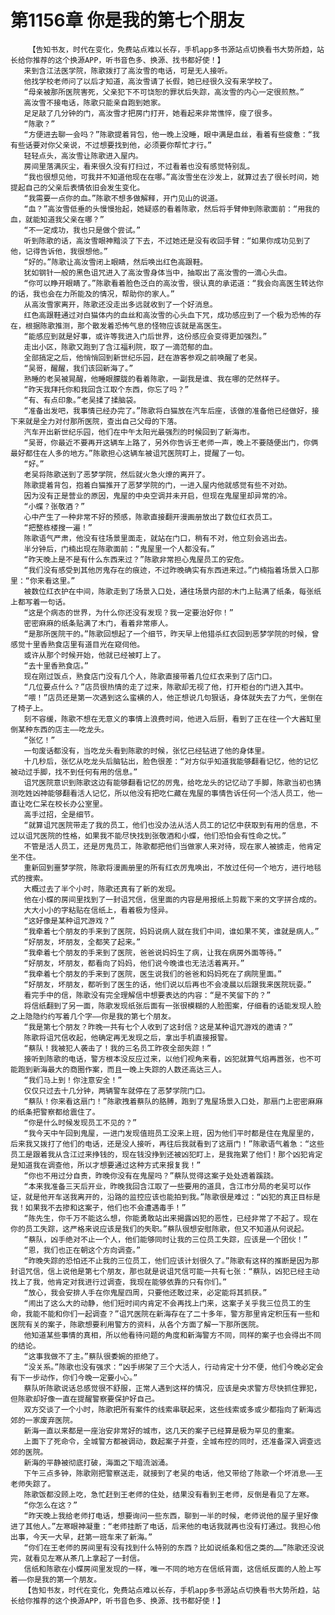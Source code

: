 # 第1156章 你是我的第七个朋友
        【告知书友，时代在变化，免费站点难以长存，手机app多书源站点切换看书大势所趋，站长给你推荐的这个换源APP，听书音色多、换源、找书都好使！】
       来到含江法医学院，陈歌拨打了高汝雪的电话，可是无人接听。
       他找学校老师问了以后才知道，高汝雪请了长假，她已经很久没有来学校了。
       “母亲被那所医院害死，父亲犯下不可饶恕的罪状后失踪，高汝雪的内心一定很煎熬。”
       高汝雪不接电话，陈歌只能亲自跑到她家。
       足足敲了几分钟的门，高汝雪才把房门打开，她看起来非常憔悴，瘦了很多。
       “陈歌？”
       “方便进去聊一会吗？”陈歌提着背包，他一晚上没睡，眼中满是血丝，看着有些疲惫：“我有些话要对你父亲说，不过想要找到他，必须要你帮忙才行。”
       轻轻点头，高汝雪让陈歌进入屋内。
       房间里落满灰尘，看来很久没有打扫过，不过看着也没有感觉特别乱。
       “我也很想见他，可我并不知道他现在在哪。”高汝雪坐在沙发上，就算过去了很长时间，她提起自己的父亲后表情依旧会发生变化。
       “我需要一点你的血。”陈歌不想多做解释，开门见山的说道。
       “血？”高汝雪低垂的头慢慢抬起，她疑惑的看着陈歌，然后将手臂伸到陈歌面前：“用我的血，就能知道我父亲在哪？”
       “不一定成功，我也只是做个尝试。”
       听到陈歌的话，高汝雪眼神黯淡了下去，不过她还是没有收回手臂：“如果你成功见到了他，记得告诉他，我很想他。”
       “好的。”陈歌让高汝雪闭上眼睛，然后唤出红色高跟鞋。
       犹如钢针一般的黑色诅咒进入了高汝雪身体当中，抽取出了高汝雪的一滴心头血。
       “你可以睁开眼睛了。”陈歌看着脸色泛白的高汝雪，很认真的承诺道：“我会向高医生转达你的话，我也会在力所能及的情况，帮助你的家人。”
       从高汝雪家离开，陈歌还没走出多远就收到了一个好消息。
       红色高跟鞋通过对白猫体内的血丝和高汝雪的心头血下咒，成功感应到了一个极为恐怖的存在，根据陈歌推测，那个散发着恐怖气息的怪物应该就是高医生。
       “能感应到就是好事，或许等我进入门后世界，这份感应会变得更加强烈。”
       走出小区，陈歌又跑到了含江福利院，取了一滴范郁的血。
       全部搞定之后，他悄悄回到新世纪乐园，赶在游客参观之前唤醒了老吴。
       “吴哥，醒醒，我们该回新海了。”
       熟睡的老吴被晃醒，他睡眼朦胧的看着陈歌，一副我是谁、我在哪的茫然样子。
       “昨天我拜托你和我回含江取个东西，你忘了吗？”
       “有、有点印象。”老吴揉了揉脑袋。
       “准备出发吧，我事情已经办完了。”陈歌将白猫放在汽车后座，该做的准备他已经做好，接下来就是全力对付那所医院，查出自己父母的下落。
       汽车开出新世纪乐园，他们在中午太阳光最强烈的时候回到了新海市。
       “吴哥，你最近不要再开这辆车上路了，另外你告诉王老师一声，晚上不要随便出门，你俩最好都住在人多的地方。”陈歌担心这辆车被诅咒医院盯上，提醒了一句。
       “好。”
       老吴将陈歌送到了恶梦学院，然后就火急火燎的离开了。
       陈歌提着背包，抱着白猫推开了恶梦学院的门，一进入屋内他就感觉有些不对劲。
       因为没有正是营业的原因，鬼屋的中央空调并未开启，但现在鬼屋里却异常的冷。
       “小蝶？张敬酒？”
       心中产生了一种非常不好的预感，陈歌直接翻开漫画册放出了数位红衣员工。
       “把整栋楼搜一遍！”
       陈歌语气严肃，他没有往场景里面走，就站在门口，稍有不对，他立刻会逃出去。
       半分钟后，门楠出现在陈歌面前：“鬼屋里一个人都没有。”
       “昨天晚上是不是有什么东西来过？”陈歌非常担心鬼屋员工的安危。
       “我们没有感受到其他厉鬼存在的痕迹，不过昨晚确实有东西进来过。”门楠指着场景入口那里：“你来看这里。”
       被数位红衣护在中间，陈歌走到了场景入口处，通往场景内部的木门上贴满了纸条，每张纸上都写着一句话。
       “这是个病态的世界，为什么你还没有发现？我一定要治好你！”
       密密麻麻的纸条贴满了木门，看着非常瘆人。
       “是那所医院干的。”陈歌回想起了一个细节，昨天早上他猎杀红衣回到恶梦学院的时候，曾感觉十里香熟食店里有道目光在窥伺他。
       或许从那个时候开始，他就已经被盯上了。
       “去十里香熟食店。”
       现在刚过饭点，熟食店门没有几个人，陈歌直接带着几位红衣来到了店门口。
       “几位要点什么？”店员很热情的走了过来，陈歌却无视了他，打开柜台的门进入其中。
       “喂！”店员还是第一次遇到这么蛮横的人，他正想说几句狠话，身体就失去了力气，坐倒在了椅子上。
       刻不容缓，陈歌不想在无意义的事情上浪费时间，他进入后厨，看到了正在往一个大酱缸里倒某种东西的店主——吃龙头。
       “张忆！”
       一句废话都没有，当吃龙头看到陈歌的时候，张忆已经钻进了他的身体里。
       十几秒后，张忆从吃龙头后脑钻出，脸色很差：“对方似乎知道我能够翻看记忆，他的记忆被动过手脚，找不到任何有用的信息。”
       诅咒医院意识到陈歌这边有能够翻看记忆的厉鬼，给吃龙头的记忆动了手脚，陈歌当初也猜测吃姓凶神能够翻看活人记忆，所以他没有把吃仁藏在鬼屋的事情告诉任何一个活人员工，他一直让吃仁呆在校长办公室里。
       高手过招，全是细节。
       “就算诅咒医院带走了我的员工，他们也没办法从活人员工的记忆中获取到有用的信息，不过以诅咒医院的性格，如果我不能尽快找到张敬酒和小蝶，他们恐怕会有性命之忧。”
       不管是活人员工，还是厉鬼员工，陈歌都把他们当做家人来对待，现在家人被掳走，他肯定坐不住。
       重新回到噩梦学院，陈歌将漫画册里的所有红衣厉鬼唤出，不放过任何一个地方，进行地毯式的搜索。
       大概过去了半个小时，陈歌还真有了新的发现。
       他在小蝶的房间里找到了一封诅咒信，信里面的内容是用报纸上剪裁下来的文字拼合成的。
       大大小小的字粘贴在信纸上，看着极为怪异。
       “这好像是某种诅咒游戏？”
       “我牵着七个朋友的手来到了医院，妈妈说病人就在我们中间，谁如果不笑，谁就是病人。”
       “好朋友，坏朋友，全都笑了起来。”
       “我牵着七个朋友的手来到了医院，爸爸说妈妈生了病，让我在病房外面等待。”
       “好朋友，坏朋友，都看向了妈妈，他们说今晚谁也无法活着离开。”
       “我牵着七个朋友的手来到了医院，医生说我们的爸爸和妈妈死在了病院里面。”
       “好朋友，坏朋友，都听到了医生的话，他们说以后再也不会凌晨以后跟我来医院玩耍。”
       看完手中的信，陈歌没有完全理解信中想要表达的内容：“是不笑留下的？”
       将信纸翻到了另一面，陈歌发现纸张后面有一张很模糊的人脸图案，仔细看的话能发现人脸之上隐隐约约写着几个字——你是我的第七个朋友。
       “我是第七个朋友？昨晚一共有七个人收到了这封信？这是某种诅咒游戏的邀请？”
       陈歌将诅咒信收起，他确定再无发现之后，拿出手机直接报警。
       “蔡队！我被犯人袭击了！我的三名员工昨夜全部失踪！”
       接听到陈歌的电话，警方根本没反应过来，以他们视角来看，凶犯就算气焰再嚣张，也不可能跑到新海最大的商圈作案，而且一晚上失踪的人数还高达三人。
       “我们马上到！你注意安全！”
       仅仅只过去十几分钟，两辆警车就停在了恶梦学院门口。
       “蔡队！你来看这扇门！”陈歌拽着蔡队的胳膊，跑到了鬼屋场景入口处，那扇门上密密麻麻的纸条把警察都给震住了。
       “你是什么时候发现员工不见的？”
       “我今天中午回到鬼屋，一进门发现值班员工没来上班，因为他们平时都是住在鬼屋里的，后来我又拨打了他们的电话，还是没人接听，再往后我就看到了这扇门！”陈歌语气着急：“这些员工是跟着我从含江过来挣钱的，现在钱没挣到还被凶犯盯上，是我拖累了他们！那个凶犯肯定是知道我在调查他，所以才想要通过这种方式来报复我！”
       “你也不用过分自责，昨晚你没有在鬼屋吗？”蔡队觉得这案子处处透着蹊跷。
       “本来我准备三天后开业，昨晚我回含江取了一些要用的道具，含江市分局的老吴可以作证，就是他开车送我离开的，沿路的监控应该也能拍到我。”陈歌很是难过：“凶犯的真正目标是我！如果我不去掺和这案子，他们也不会遭遇毒手！”
       “陈先生，你千万不能这么想，你能勇敢站出来揭露凶犯的恶性，已经非常了不起了。现在你的员工失踪，这严格来说应该是我们的失职。”蔡队很想安慰陈歌，但又不知道从何说起。
       “蔡队，凶手绝对不止一个人，他们能够同时让我的三位员工失踪，应该是一个团伙！”
       “恩，我们也正在朝这个方向调查。”
       “昨晚失踪的恐怕还不止我的三位员工，他们应该计划很久了。”陈歌有这样的推断是因为那封诅咒信，信上说他是第七个朋友，那也就是说诅咒信可能一共有七张：“蔡队，凶犯已经主动找上了我，他肯定对我进行过调查，我现在能够依靠的只有你们。”
       “放心，我会安排人手在你鬼屋四周，只要他还敢过来，必定能将其抓获。”
       “闹出了这么大的动静，他们短时间内肯定不会再找上门来，这案子关乎我三位员工的生命，我能不能和你们一起调查？”诅咒医院在新海存在了二十多年，警方那里肯定积压有一些和医院有关的案子，陈歌想要利用警方的资料，从各个方面了解一下那所医院。
       他知道某些事情的真相，所以他看待问题的角度和新海警方不同，同样的案子也会得出不同的结论。
       “这事我做不了主。”蔡队很委婉的拒绝了。
       “没关系。”陈歌也没有强求：“凶手绑架了三个大活人，行动肯定十分不便，他们今晚必定会有下一步动作，你们今晚一定要小心。”
       蔡队听陈歌说话总感觉很不舒服，正常人遇到这样的情况，应该是央求警方尽快抓住罪犯，但陈歌却好像一直在提醒警察要保护好自己。
       双方交谈了一个小时，陈歌把所有案件的线索串联起来，这些线索或多或少都指向了新海远郊的一家废弃医院。
       新海一直以来都是一座治安非常好的城市，这几天的案子已经算是极为罕见的重案。
       上面下了死命令，全城警方都被调动，数起案子并查，全城布控的同时，还准备深入调查远郊的医院。
       新海的平静被彻底打破，海面之下暗流汹涌。
       下午三点多钟，陈歌刚把警察送走，就接到了老吴的电话，他又带给了陈歌一个坏消息——王老师失踪了。
       陈歌饭都没顾上吃，急忙赶到王老师的住处，结果没有看到王老师，反倒是看见了左寒。
       “你怎么在这？”
       “昨天晚上我给老师打电话，想要询问一些东西，聊到一半的时候，老师说他的屋子里好像进了其他人。”左寒眼神凝重：“老师挂断了电话，后来他的电话我就再也没有打通过。我担心他出事，今天一大早，赶第一班车来了新海。”
       “你们在王老师的房间里有没有找到什么特别的东西？比如说纸条和信之类的……”陈歌还没说完，就看见左寒从茶几上拿起了一封信。
       信纸和陈歌在小蝶房间里发现的一样，唯一不同的地方在信纸背面，这信纸反面的人脸上写着——你是我的第一个朋友。
       【告知书友，时代在变化，免费站点难以长存，手机app多书源站点切换看书大势所趋，站长给你推荐的这个换源APP，听书音色多、换源、找书都好使！】